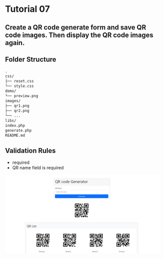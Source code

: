 # Tutorial 07

## Create a QR code generate form and save QR code images. Then display the QR code images again.

## Folder Structure

```
.
css/
├── reset.css
└── style.css
demo/
└── preview.png
images/
├── qr1.png
├── qr2.png
└── ...
libs/
index.php
generate.php
README.md
```

## Validation Rules

- required
- QR name field is required

![preview.png](demo/preview.png)

